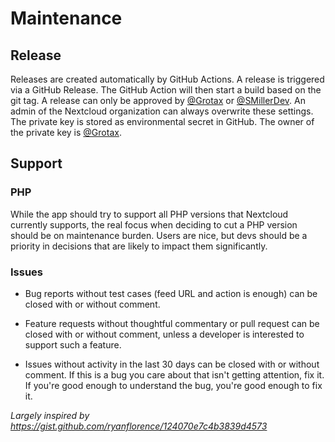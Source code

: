 # Maintenance

## Release
Releases are created automatically by GitHub Actions. A release is triggered via a GitHub Release.
The GitHub Action will then start a build based on the git tag. A release can only be approved by [@Grotax](https://github.com/Grotax) or [@SMillerDev](https://github.com/SMillerDev). An admin of the Nextcloud organization can always overwrite these settings. The private key is stored as environmental secret in GitHub. The owner of the private key is [@Grotax](https://github.com/Grotax).

## Support
### PHP
While the app should try to support all PHP versions that Nextcloud currently supports,
the real focus when deciding to cut a PHP version should be on maintenance burden.
Users are nice, but devs should be a priority in decisions that are likely to impact them significantly.

### Issues
- Bug reports without test cases (feed URL and action is enough) can be closed with or without comment.

- Feature requests without thoughtful commentary or pull request can be closed with or without comment,
unless a developer is interested to support such a feature.

- Issues without activity in the last 30 days can be closed with or without comment.
If this is a bug you care about that isn't getting attention, fix it.
If you're good enough to understand the bug, you're good enough to fix it.


_Largely inspired by https://gist.github.com/ryanflorence/124070e7c4b3839d4573_
